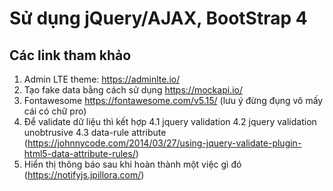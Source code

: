 # Sử dụng jQuery/AJAX, BootStrap 4 #
## Các link tham khảo ##
1. Admin LTE theme: https://adminlte.io/
2. Tạo fake data bằng cách sử dụng https://mockapi.io/
3. Fontawesome https://fontawesome.com/v5.15/ (lưu ý đừng đụng vô mấy cái có chữ pro)
4. Để validate dữ liệu thì kết hợp
    4.1 jquery validation
    4.2 jquery validation unobtrusive
    4.3 data-rule attribute (https://johnnycode.com/2014/03/27/using-jquery-validate-plugin-html5-data-attribute-rules/)
5. Hiển thị thông báo sau khi hoàn thành một việc gì đó (https://notifyjs.jpillora.com/)